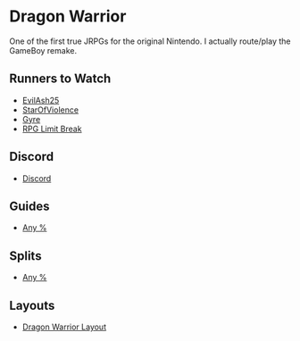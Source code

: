 # Dragon Warrior

One of the first true JRPGs for the original Nintendo. I actually route/play the
GameBoy remake.

## Runners to Watch

  * [EvilAsh25][1]
  * [StarOfViolence][2]
  * [Gyre][Gyre]
  * [RPG Limit Break][6]

## Discord

  * [Discord][7]

## Guides

  * [Any %][3]

## Splits

  * [Any %][4]

## Layouts

  * [Dragon Warrior Layout][5]

[1]: https://www.twitch.tv/evilash25
[Gyre]: https://www.twitch.tv/gyre
[2]: https://www.twitch.tv/starofviolence
[3]: ./Guides/Any%25.md
[4]: ./Splits/Dragon_Warrior_1_GBC_Any%25.lss
[5]: ./Layouts/Dragon_Warrior.lsl
[6]: https://www.twitch.tv/rpglimitbreak
[7]: https://discordapp.com/invite/2rdpkGS
